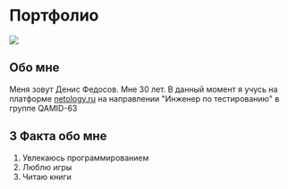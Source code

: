 # Портфолио 

![](https://sun9-46.userapi.com/impg/h_2xf_ntPZLZWHurWMvUpy428x1PPalKbMWZMQ/iGxvgI3fqN8.jpg?size=1620x2160&quality=95&sign=e1445d23c7b607da747dd28f931ab28b&type=album)

## Обо мне

Меня зовут Денис Федосов. Мне 30 лет. В данный момент я учусь на платформе [netology.ru](https://netology.ru) на направлении "Инженер по тестированию" в группе QAMID-63

## 3 Факта обо мне

1. Увлекаюсь программированием
2. Люблю игры
3. Читаю книги 
